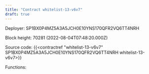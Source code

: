 ```yaml
---
title: "Contract whitelist-13-v6v7"
draft: true
---
```

Deployer: SP1BX0P4MZ5A3A5JCH0E10YNS170QFR2VQ6TT4NRH


 



Block height: 70281 (2022-08-04T07:48:20.000Z)

Source code: {{<contractref "whitelist-13-v6v7" SP1BX0P4MZ5A3A5JCH0E10YNS170QFR2VQ6TT4NRH whitelist-13-v6v7>}}

Functions:


